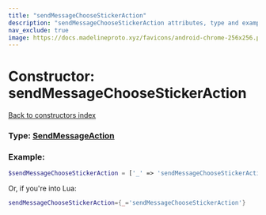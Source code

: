 ```yaml
---
title: "sendMessageChooseStickerAction"
description: "sendMessageChooseStickerAction attributes, type and example"
nav_exclude: true
image: https://docs.madelineproto.xyz/favicons/android-chrome-256x256.png
---
```

# Constructor: sendMessageChooseStickerAction  
[Back to constructors index](index.md)






### Type: [SendMessageAction](../types/SendMessageAction.md)


### Example:

```php
$sendMessageChooseStickerAction = ['_' => 'sendMessageChooseStickerAction'];
```  


Or, if you're into Lua:

```lua
sendMessageChooseStickerAction={_='sendMessageChooseStickerAction'}

```


